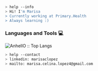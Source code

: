 ````bash
> help --info
> Hi! I'm Marisa
> Currently working at Primary.Health
> Always learning :)
````


### Languages and Tools :computer:

<p><img src="https://github-readme-stats.vercel.app/api/top-langs/?username=celina-lopez&langs_count=10&bg_color=319,91d370,bca0ff,f2cd54&title_color=6867AC&layout=compact&border_color=fff" alt="AnhellO :: Top Langs" /></p>

````bash
> help --contact
> linkedin: marisaclopez
> mailto: marisa.celina.lopez4@gmail.com
````
